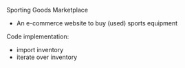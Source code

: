 Sporting Goods Marketplace
- An e-commerce website to buy (used) sports equipment

Code implementation:

- import inventory 
- iterate over inventory 